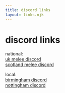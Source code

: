 ```yaml
---
title: discord links
layout: links.njk
---
```


# discord links

national:  
[uk melee discord](https://discord.melee.uk)  
[scotland melee discord](https://scotland.melee.uk)

local:  
[birmingham discord](https://bham.melee.uk)  
[nottingham discord](https://discord.gg/eTYjVeNyhq)